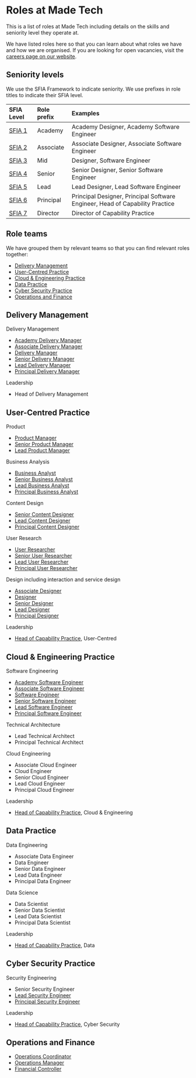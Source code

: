# Roles at Made Tech

This is a list of roles at Made Tech including details on the skills and seniority level they operate at.

We have listed roles here so that you can learn about what roles we have and how we are organised. If you are looking for open vacancies, visit the [careers page on our website](https://madetech.com/careers).

## Seniority levels

We use the SFIA Framework to indicate seniority. We use prefixes in role titles to indicate their SFIA level.

| SFIA Level | Role prefix | Examples |
| :- | :- | :- |
| [SFIA 1](https://sfia-online.org/en/sfia-8/responsibilities/level-1) | Academy | Academy Designer, Academy Software Engineer |
| [SFIA 2](https://sfia-online.org/en/sfia-8/responsibilities/level-2) | Associate | Associate Designer, Associate Software Engineer |
| [SFIA 3](https://sfia-online.org/en/sfia-8/responsibilities/level-3) | Mid | Designer, Software Engineer |
| [SFIA 4](https://sfia-online.org/en/sfia-8/responsibilities/level-4) | Senior | Senior Designer, Senior Software Engineer |
| [SFIA 5](https://sfia-online.org/en/sfia-8/responsibilities/level-5) | Lead | Lead Designer, Lead Software Engineer |
| [SFIA 6](https://sfia-online.org/en/sfia-8/responsibilities/level-6) | Principal | Principal Designer, Principal Software Engineer, Head of Capability Practice |
| [SFIA 7](https://sfia-online.org/en/sfia-8/responsibilities/level-7) | Director | Director of Capability Practice |

## Role teams

We have grouped them by relevant teams so that you can find relevant roles together:

- [Delivery Management](#delivery-management)
- [User-Centred Practice](#user-centred-practice)
- [Cloud & Engineering Practice](#cloud--engineering-practice)
- [Data Practice](#data-practice)
- [Cyber Security Practice](#cyber-security-practice)
- [Operations and Finance](#operations-and-finance)

## Delivery Management

Delivery Management
- [Academy Delivery Manager](delivery_manager.md)
- [Associate Delivery Manager](delivery_manager.md)
- [Delivery Manager](delivery_manager.md)
- [Senior Delivery Manager](delivery_manager.md)
- [Lead Delivery Manager](delivery_manager.md)
- [Principal Delivery Manager](delivery_principal.md)

Leadership
- Head of Delivery Management

## User-Centred Practice

Product
- [Product Manager](product_manager.md)
- [Senior Product Manager](senior_product_manager.md)
- [Lead Product Manager](lead_product_manager.md)

Business Analysis
- [Business Analyst](business_analyst.md)
- [Senior Business Analyst](senior_business_analyst.md)
- [Lead Business Analyst](lead_business_analyst.md)
- [Principal Business Analyst](Principal_Business_Analyst.md)

Content Design
- [Senior Content Designer](senior_content_designer.md)
- [Lead Content Designer](lead_content_designer.md)
- [Principal Content Designer](ucd_principal.md)

User Research
- [User Researcher](user_researcher.md)
- [Senior User Researcher](senior_user_researcher.md)
- [Lead User Researcher](lead_user_researcher.md)
- [Principal User Researcher](ucd_principal.md)

Design including interaction and service design
- [Associate Designer](associate_designer.md)
- [Designer](designer.md)
- [Senior Designer](senior_designer.md)
- [Lead Designer](lead_designer.md)
- [Principal Designer](ucd_principal.md)

Leadership

- [Head of Capability Practice](head_of_capability_practice.md), User-Centred

## Cloud & Engineering Practice

Software Engineering
 - [Academy Software Engineer](academy_software_engineer.md)
 - [Associate Software Engineer](software_engineer_1.md)
 - [Software Engineer](software_engineer_2.md)
 - [Senior Software Engineer](senior_software_engineer.md)
 - [Lead Software Engineer](lead_software_engineer.md)
 - [Principal Software Engineer](principal_technologist.md)

Technical Architecture
 - Lead Technical Architect
 - Principal Technical Architect

Cloud Engineering
 - Associate Cloud Engineer
 - Cloud Engineer
 - Senior Cloud Engineer
 - Lead Cloud Engineer
 - Principal Cloud Engineer

Leadership

- [Head of Capability Practice](head_of_capability_practice.md), Cloud & Engineering

## Data Practice

Data Engineering
 - Associate Data Engineer
 - Data Engineer
 - Senior Data Engineer
 - Lead Data Engineer
 - Principal Data Engineer

Data Science
 - Data Scientist
 - Senior Data Scientist
 - Lead Data Scientist
 - Principal Data Scientist

Leadership

- [Head of Capability Practice](head_of_capability_practice.md), Data

## Cyber Security Practice

Security Engineering
 - Senior Security Engineer
 - [Lead Security Engineer](lead_security_engineer.md)
 - [Principal Security Engineer](principal_security_engineer.md)

Leadership

- [Head of Capability Practice](head_of_capability_practice.md), Cyber Security

## Operations and Finance

- [Operations Coordinator](operations_coordinator.md)
- [Operations Manager](operations_manager.md)
- [Financial Controller](financial_controller.md)
